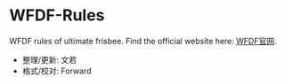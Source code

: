 # WFDF-Rules
WFDF rules of ultimate frisbee. Find the official website here: [WFDF官网](www.wfdf.sport).
* 整理/更新: 文若
* 格式/校对: Forward